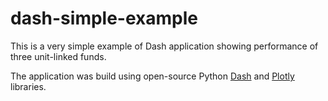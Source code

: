 # dash-simple-example

This is a very simple example of Dash application showing performance of three unit-linked funds.

The application was build using open-source Python [Dash](https://plot.ly/products/dash/) and [Plotly](https://plot.ly/#/) libraries.